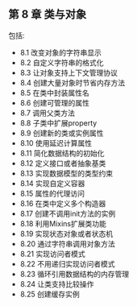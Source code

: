 ## 第 8 章 类与对象

包括:

* 8.1 改变对象的字符串显示
* 8.2 自定义字符串的格式化
* 8.3 让对象支持上下文管理协议
* 8.4 创建大量对象时节省内存方法
* 8.5 在类中封装属性名
* 8.6 创建可管理的属性
* 8.7 调用父类方法
* 8.8 子类中扩展property
* 8.9 创建新的类或实例属性
* 8.10 使用延迟计算属性
* 8.11 简化数据结构的初始化
* 8.12 定义接口或者抽象基类
* 8.13 实现数据模型的类型约束
* 8.14 实现自定义容器
* 8.15 属性的代理访问
* 8.16 在类中定义多个构造器
* 8.17 创建不调用init方法的实例
* 8.18 利用Mixins扩展类功能
* 8.19 实现状态对象或者状态机
* 8.20 通过字符串调用对象方法
* 8.21 实现访问者模式
* 8.22 不用递归实现访问者模式
* 8.23 循环引用数据结构的内存管理
* 8.24 让类支持比较操作
* 8.25 创建缓存实例